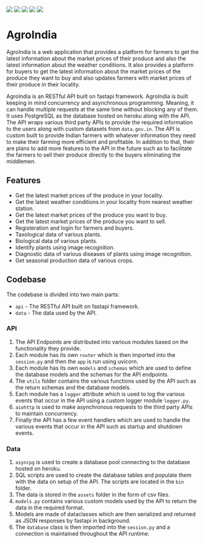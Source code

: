 ![](https://img.shields.io/github/license/sarthhh/asuka?style=flat-square)
![](https://img.shields.io/badge/code%20style-black-000000.svg?style=flat-square)
![](https://img.shields.io/badge/%20type_checker-mypy-%231674b1?style=flat-square)
![](https://img.shields.io/github/stars/sarthhh/asuka?style=flat-square)
![](https://img.shields.io/github/last-commit/sarthhh/asuka?style=flat-square)

# AgroIndia

AgroIndia is a web application that provides a platform for farmers to get the latest information about the market prices of their produce and also the latest information about the weather conditions.
It also provides a platform for buyers to get the latest information about the market prices of the produce they want to buy and also updates farmers with market prices of their produce in their locality.

AgroIndia is an RESTful API built on fastapi framework.
AgroIndia is built keeping in mind concurrency and asynchronous programming. Meaning, it can handle multiple requests at the same time without blocking any of them.
It uses PostgreSQL as the database hosted on heroku along with the API.
The API wraps various third party APIs to provide the required information to the users along with custom datasets from `data.gov.in`.
The API is custom built to provide Indian farmers with whatever information they need to make their farming more efficient and profitable.
In addition to that, their are plans to add more features to the API in the future such as to facilitate the farmers to sell their produce directly to the buyers eliminating the middlemen.

## Features

- Get the latest market prices of the produce in your locality.
- Get the latest weather conditions in your locality from nearest weather station.
- Get the latest market prices of the produce you want to buy.
- Get the latest market prices of the produce you want to sell.
- Registeration and login for farmers and buyers.
- Taxological data of various plants.
- Biological data of various plants.
- Identify plants using image recognition.
- Diagnostic data of various diseases of plants using image recognition.
- Get seasonal production data of various crops.

## Codebase

The codebase is divided into two main parts:
- `api` - The RESTful API built on fastapi framework.
- `data` - The data used by the API.

### API

1. The API Endpoints are distributed into various modules based on the functionality they provide.
2. Each module has its own `router` which is then imported into the `session.py` and then the `app` is run using uvicorn.
3. Each module has its own `models` and `schemas` which are used to define the database models and the schemas for the API endpoints.
4. The `utils` folder contains the various functions used by the API such as the return schemas and the database models.
5. Each module has a `logger` attribute which is used to log the various events that occur in the API using a custom logger module `logger.py`.
6. `aiohttp` is used to make asynchronous requests to the third party APIs to maintain concurrency.
7. Finally the API has a few event handlers which are used to handle the various events that occur in the API such as startup and shutdown events.

### Data

1. `asyncpg` is used to create a database pool connecting to the database hosted on heroku.
2. SQL scripts are used to create the database tables and populate them with the data on setup of the API. The scripts are located in the `bin` folder.
3. The data is stored in the `assets` folder in the form of csv files.
4. `models.py` contains various custom models used by the API to return the data in the required format.
5. Models are made of dataclasses which are then serialized and returned as JSON responses by fastapi in background.
6. The `database` class is then imported into the `session.py` and a connection is maintained throughout the API runtime.
